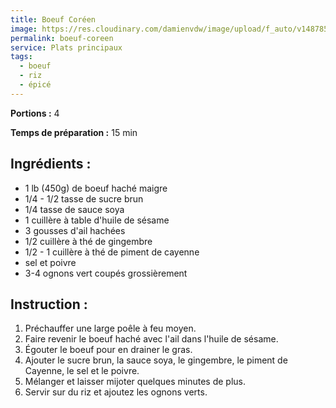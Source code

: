 ```yaml
---
title: Boeuf Coréen
image: https://res.cloudinary.com/damienvdw/image/upload/f_auto/v1487858935/sample.jpg
permalink: boeuf-coreen
service: Plats principaux
tags:
  - boeuf
  - riz
  - épicé
---
```


**Portions :** 4

**Temps de préparation :** 15 min

## Ingrédients :
- 1 lb (450g) de boeuf haché maigre
- 1/4 - 1/2 tasse de sucre brun
- 1/4 tasse de sauce soya
- 1 cuillère à table d'huile de sésame
- 3 gousses d'ail hachées
- 1/2 cuillère à thé de gingembre
- 1/2 - 1 cuillère à thé de piment de cayenne
- sel et poivre
- 3-4 ognons vert coupés grossièrement

## Instruction :
1. Préchauffer une large poêle à feu moyen.
2. Faire revenir le boeuf haché avec l'ail dans l'huile de sésame.
3. Égouter le boeuf pour en drainer le gras.
4. Ajouter le sucre brun, la sauce soya, le gingembre, le piment de Cayenne, le sel et le poivre.
5. Mélanger et laisser mijoter quelques minutes de plus.
6. Servir sur du riz et ajoutez les ognons verts.

